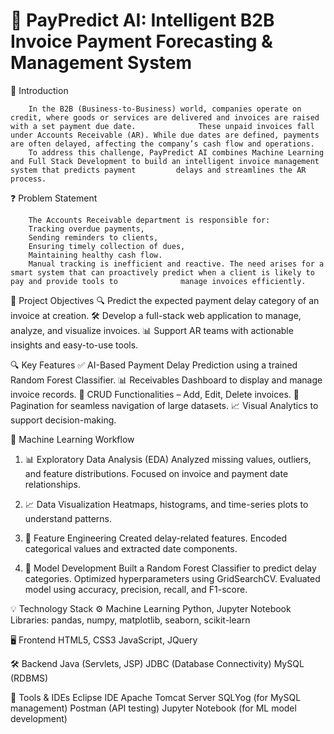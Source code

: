 # 💼 PayPredict AI: Intelligent B2B Invoice Payment Forecasting & Management System

🧾 Introduction

        In the B2B (Business-to-Business) world, companies operate on credit, where goods or services are delivered and invoices are raised with a set payment due date.              These unpaid invoices fall under Accounts Receivable (AR). While due dates are defined, payments are often delayed, affecting the company’s cash flow and operations.
        To address this challenge, PayPredict AI combines Machine Learning and Full Stack Development to build an intelligent invoice management system that predicts payment         delays and streamlines the AR process.

❓ Problem Statement

        The Accounts Receivable department is responsible for:
        Tracking overdue payments,
        Sending reminders to clients,
        Ensuring timely collection of dues,
        Maintaining healthy cash flow.
        Manual tracking is inefficient and reactive. The need arises for a smart system that can proactively predict when a client is likely to pay and provide tools to              manage invoices efficiently.

🎯 Project Objectives
      🔍 Predict the expected payment delay category of an invoice at creation.
      🛠️ Develop a full-stack web application to manage, analyze, and visualize invoices.
      📊 Support AR teams with actionable insights and easy-to-use tools.

🔍 Key Features
      ✅ AI-Based Payment Delay Prediction using a trained Random Forest Classifier.
      📊 Receivables Dashboard to display and manage invoice records.
      📝 CRUD Functionalities – Add, Edit, Delete invoices.
      🔄 Pagination for seamless navigation of large datasets.
      📈 Visual Analytics to support decision-making.

🔬 Machine Learning Workflow
1. 📊 Exploratory Data Analysis (EDA)
      Analyzed missing values, outliers, and feature distributions.
      Focused on invoice and payment date relationships.

2. 📈 Data Visualization
      Heatmaps, histograms, and time-series plots to understand patterns.

3. 🧬 Feature Engineering
      Created delay-related features.
      Encoded categorical values and extracted date components.

4. 🤖 Model Development
      Built a Random Forest Classifier to predict delay categories.
      Optimized hyperparameters using GridSearchCV.
      Evaluated model using accuracy, precision, recall, and F1-score.

💡 Technology Stack
⚙️ Machine Learning
      Python, Jupyter Notebook
      Libraries: pandas, numpy, matplotlib, seaborn, scikit-learn

🖥️ Frontend
      HTML5, CSS3
      JavaScript, JQuery

🛠️ Backend
      Java (Servlets, JSP)
      JDBC (Database Connectivity)
      MySQL (RDBMS)

🧰 Tools & IDEs
      Eclipse IDE
      Apache Tomcat Server
      SQLYog (for MySQL management)
      Postman (API testing)
      Jupyter Notebook (for ML model development)


